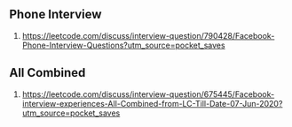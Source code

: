 
## Phone Interview

1. https://leetcode.com/discuss/interview-question/790428/Facebook-Phone-Interview-Questions?utm_source=pocket_saves


## All Combined

1. https://leetcode.com/discuss/interview-question/675445/Facebook-interview-experiences-All-Combined-from-LC-Till-Date-07-Jun-2020?utm_source=pocket_saves
